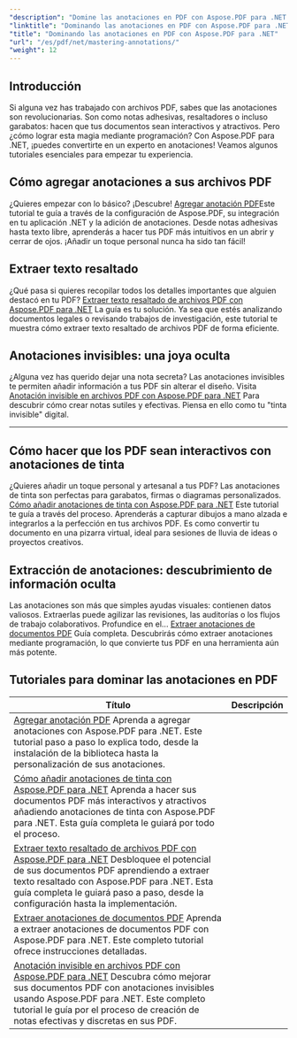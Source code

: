 ```yaml
---
"description": "Domine las anotaciones en PDF con Aspose.PDF para .NET. Explore tutoriales paso a paso sobre cómo agregar, personalizar y extraer anotaciones para que sus PDF sean más interactivos."
"linktitle": "Dominando las anotaciones en PDF con Aspose.PDF para .NET"
"title": "Dominando las anotaciones en PDF con Aspose.PDF para .NET"
"url": "/es/pdf/net/mastering-annotations/"
"weight": 12
---
```


## Introducción

Si alguna vez has trabajado con archivos PDF, sabes que las anotaciones son revolucionarias. Son como notas adhesivas, resaltadores o incluso garabatos: hacen que tus documentos sean interactivos y atractivos. Pero ¿cómo lograr esta magia mediante programación? Con Aspose.PDF para .NET, ¡puedes convertirte en un experto en anotaciones! Veamos algunos tutoriales esenciales para empezar tu experiencia.

## Cómo agregar anotaciones a sus archivos PDF  

¿Quieres empezar con lo básico? ¡Descubre! [Agregar anotación PDF](./adding-pdf-annotation/)Este tutorial te guía a través de la configuración de Aspose.PDF, su integración en tu aplicación .NET y la adición de anotaciones. Desde notas adhesivas hasta texto libre, aprenderás a hacer tus PDF más intuitivos en un abrir y cerrar de ojos. ¡Añadir un toque personal nunca ha sido tan fácil!  


## Extraer texto resaltado  

¿Qué pasa si quieres recopilar todos los detalles importantes que alguien destacó en tu PDF? [Extraer texto resaltado de archivos PDF con Aspose.PDF para .NET](./extract-highlighted-text-from-pdf/) La guía es tu solución. Ya sea que estés analizando documentos legales o revisando trabajos de investigación, este tutorial te muestra cómo extraer texto resaltado de archivos PDF de forma eficiente.  

## Anotaciones invisibles: una joya oculta  

¿Alguna vez has querido dejar una nota secreta? Las anotaciones invisibles te permiten añadir información a tus PDF sin alterar el diseño. Visita [Anotación invisible en archivos PDF con Aspose.PDF para .NET](./invisible-annotation-in-pdf-file/) Para descubrir cómo crear notas sutiles y efectivas. Piensa en ello como tu "tinta invisible" digital.  

---

## Cómo hacer que los PDF sean interactivos con anotaciones de tinta  

¿Quieres añadir un toque personal y artesanal a tus PDF? Las anotaciones de tinta son perfectas para garabatos, firmas o diagramas personalizados. [Cómo añadir anotaciones de tinta con Aspose.PDF para .NET](./adding-ink-annotations/) Este tutorial te guía a través del proceso. Aprenderás a capturar dibujos a mano alzada e integrarlos a la perfección en tus archivos PDF. Es como convertir tu documento en una pizarra virtual, ideal para sesiones de lluvia de ideas o proyectos creativos.  

## Extracción de anotaciones: descubrimiento de información oculta  

Las anotaciones son más que simples ayudas visuales: contienen datos valiosos. Extraerlas puede agilizar las revisiones, las auditorías o los flujos de trabajo colaborativos. Profundice en el... [Extraer anotaciones de documentos PDF](./extract-annotations-from-pdf/) Guía completa. Descubrirás cómo extraer anotaciones mediante programación, lo que convierte tus PDF en una herramienta aún más potente.  

## Tutoriales para dominar las anotaciones en PDF
| Título | Descripción |
| --- | --- | 
| [Agregar anotación PDF](./adding-pdf-annotation/) Aprenda a agregar anotaciones con Aspose.PDF para .NET. Este tutorial paso a paso lo explica todo, desde la instalación de la biblioteca hasta la personalización de sus anotaciones.  
| [Cómo añadir anotaciones de tinta con Aspose.PDF para .NET](./adding-ink-annotations/) Aprenda a hacer sus documentos PDF más interactivos y atractivos añadiendo anotaciones de tinta con Aspose.PDF para .NET. Esta guía completa le guiará por todo el proceso.    
| [Extraer texto resaltado de archivos PDF con Aspose.PDF para .NET](./extract-highlighted-text-from-pdf/) Desbloquee el potencial de sus documentos PDF aprendiendo a extraer texto resaltado con Aspose.PDF para .NET. Esta guía completa le guiará paso a paso, desde la configuración hasta la implementación.  
| [Extraer anotaciones de documentos PDF](./extract-annotations-from-pdf/) Aprenda a extraer anotaciones de documentos PDF con Aspose.PDF para .NET. Este completo tutorial ofrece instrucciones detalladas.    
| [Anotación invisible en archivos PDF con Aspose.PDF para .NET](./invisible-annotation-in-pdf-file/) Descubra cómo mejorar sus documentos PDF con anotaciones invisibles usando Aspose.PDF para .NET. Este completo tutorial le guía por el proceso de creación de notas efectivas y discretas en sus PDF.